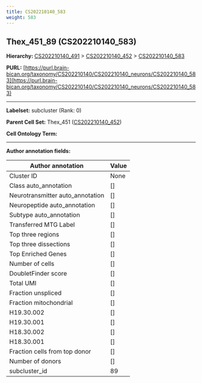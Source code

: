 ```yaml
---
title: CS202210140_583
weight: 583
---
```

## Thex_451_89 (CS202210140_583)
<b>Hierarchy: </b>
[CS202210140_491](../CS202210140_491) >
[CS202210140_452](../CS202210140_452) >
[CS202210140_583](../CS202210140_583)

**PURL:** [https://purl.brain-bican.org/taxonomy/CS202210140/CS202210140_neurons/CS202210140_583](https://purl.brain-bican.org/taxonomy/CS202210140/CS202210140_neurons/CS202210140_583)

---


**Labelset:** subcluster (Rank: 0)

**Parent Cell Set:** Thex_451 ([CS202210140_452](../CS202210140_452))



**Cell Ontology Term:** 

[MARKER GENES.]: #


---

[TRANSFERRED ANNOTATIONS.]: #


[AUTHOR ANNOTATION FIELDS.]: #


**Author annotation fields:**

| Author annotation | Value |
|-------------------|-------|
|Cluster ID|None|
|Class auto_annotation|[]|
|Neurotransmitter auto_annotation|[]|
|Neuropeptide auto_annotation|[]|
|Subtype auto_annotation|[]|
|Transferred MTG Label|[]|
|Top three regions|[]|
|Top three dissections|[]|
|Top Enriched Genes|[]|
|Number of cells|[]|
|DoubletFinder score|[]|
|Total UMI|[]|
|Fraction unspliced|[]|
|Fraction mitochondrial|[]|
|H19.30.002|[]|
|H19.30.001|[]|
|H18.30.002|[]|
|H18.30.001|[]|
|Fraction cells from top donor|[]|
|Number of donors|[]|
|subcluster_id|89|
